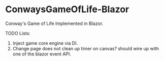 # ConwaysGameOfLife-Blazor
Conway's Game of Life Implemented in Blazor.

TODO Lists:
1. Inject game core engine via DI.
2. Change page does not clean up timer on canvas? should wire up with one of the blazor event API.
